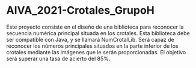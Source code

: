 # AIVA_2021-Crotales_GrupoH

Este proyecto consiste en el diseño de una biblioteca para reconocer la secuencia numérica principal situada en los crotales. Esta biblioteca debe ser compatible con Java, y se llamará NumCrotalLib. Será capaz de reconocer los números principales situados en la parte inferior de los crotales mediante las imágenes que le serán proporcionadas. El objetivo será superar una tasa de acierto del 85%.
